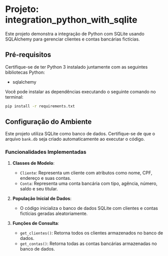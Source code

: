 # Projeto: integration_python_with_sqlite

Este projeto demonstra a integração de Python com SQLite usando SQLAlchemy para gerenciar clientes e contas bancárias fictícias.

## Pré-requisitos

Certifique-se de ter Python 3 instalado juntamente com as seguintes bibliotecas Python:

- sqlalchemy

Você pode instalar as dependências executando o seguinte comando no terminal:

```bash
pip install -r requirements.txt
```

## Configuração do Ambiente

Este projeto utiliza SQLite como banco de dados. Certifique-se de que o arquivo `bank.db` seja criado automaticamente ao executar o código.

### Funcionalidades Implementadas

1. **Classes de Modelo**:

   - `Cliente`: Representa um cliente com atributos como nome, CPF, endereço e suas contas.
   - `Conta`: Representa uma conta bancária com tipo, agência, número, saldo e seu titular.

2. **População Inicial de Dados**:

   - O código inicializa o banco de dados SQLite com clientes e contas fictícias geradas aleatoriamente.

3. **Funções de Consulta**:
   - `get_clientes()`: Retorna todos os clientes armazenados no banco de dados.
   - `get_contas()`: Retorna todas as contas bancárias armazenadas no banco de dados.
